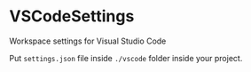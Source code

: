 # VSCodeSettings
Workspace settings for Visual Studio Code


Put `settings.json` file inside `./vscode` folder inside your project.
